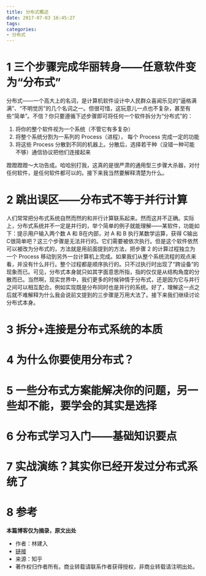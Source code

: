 ```yaml
---
title: 分布式概述
date: 2017-07-03 16:45:27
tags:
categories:
- 分布式
---
```


# 1 三个步骤完成华丽转身——任意软件变为“分布式”

分布式——一个高大上的名词，是计算机软件设计中人民群众喜闻乐见的“逼格满满”、“不明觉厉”的几个名词之一。但很可惜，这玩意儿一点也不复杂，甚至有些“简单”。不信？你只要遵循下述步骤即可将任何一个软件拆分为“分布式”的：
1. 将你的整个软件视为一个系统（不管它有多复杂）
2. 将整个系统分割为一系列的 Process（进程）， 每个 Process 完成一定的功能
3. 将这些 Process 分散到不同的机器上。分散后，选择若干种（没错一种可能不够）通信协议把他们连接起来

蹬蹬蹬蹬～大功告成。哈哈别打我，这真的是很严肃的通用型三步骤大杀器，对付任何软件，是任何软件都可以的。接下来我当然要解释清楚为什么。


# 2 跳出误区——分布式不等于并行计算

人们常常把分布式系统自然而然的和并行计算联系起来。然而这并不正确。实际上，分布式系统并不一定是并行的，举个简单的例子就能理解——某软件，功能如下：提示用户输入两个数 A 和 B在内部，对 A 和 B 执行某数学运算，获得 C输出 C很简单吧？这三个步骤是无法并行的。它们需要被依次执行。但是这个软件依然可以被改为分布式的，方法就是用前面提到的方法，把步骤 2 的计算过程独立为一个 Process 移动到另外一台计算机上完成。如果我们从整个系统流程的观点来看，并没有什么并行。整个过程都是顺序执行的。只不过执行时出现了“跨设备”的现象而已。可见，分布式本身就只如其字面意思所指，指的仅仅是从结构角度的分散而已。当然啊，现实世界中，我们更多的时候钟情于分布式，还是因为它与并行之间可以相互配合。例如实现既是分布同时也是并行的系统。好了，理解这一点之后就不难解释为什么我会说前文提到的三步骤是万用大法了。接下来我们继续讨论分布式本身。


# 3 拆分+连接是分布式系统的本质

# 4 为什么你要使用分布式？

# 5 一些分布式方案能解决你的问题，另一些却不能，要学会的其实是选择

# 6 分布式学习入门——基础知识要点

# 7 实战演练？其实你已经开发过分布式系统了


# 8 参考

__本篇博客仅为摘录，原文出处__
* 作者：林建入
* [链接](https://www.zhihu.com/question/22764869/answer/56011081)
* 来源：知乎
* 著作权归作者所有。商业转载请联系作者获得授权，非商业转载请注明出处。
